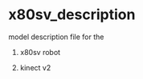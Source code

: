 x80sv_description
=================

model description file for the 

1. x80sv robot

2. kinect v2  
